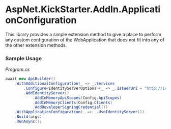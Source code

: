 # AspNet.KickStarter.AddIn.ApplicationConfiguration

This library provides a simple extension method to give a place to perform any custom configuration of the WebApplication that does not fit into any of the other extension methods.

### Sample Usage

*Program.cs*
```csharp
await new ApiBuilder()
    .WithAdditionalConfiguration(_ => _.Services
        .Configure<IdentityServerOptions>(_ => _.IssuerUri = "http://ids.example.com:8080")
        .AddIdentityServer()
            .AddInMemoryApiScopes(Config.ApiScopes)
            .AddInMemoryClients(Config.Clients)
            .AddDeveloperSigningCredential())
    .WithApplicationConfiguration(_ => _.UseIdentityServer())
    .Build(args)
    .RunAsync();
```
